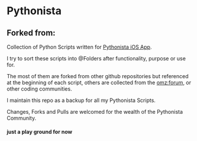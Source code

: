 # Pythonista

## Forked from:

Collection of Python Scripts written for [Pythonista iOS App](http://omz-software.com/pythonista/).

I try to sort these scripts into @Folders after functionality, purpose or use for.

The most of them are forked from other github repositories but referenced at the beginning of each script, others are collected from the [omz:forum](https://forum.omz-software.com), or other coding communities.

I maintain this repo as a backup for all my Pythonista Scripts.

Changes, Forks and Pulls are welcomed for the wealth of the Pythonista Community.

#### just a  play  ground for now
